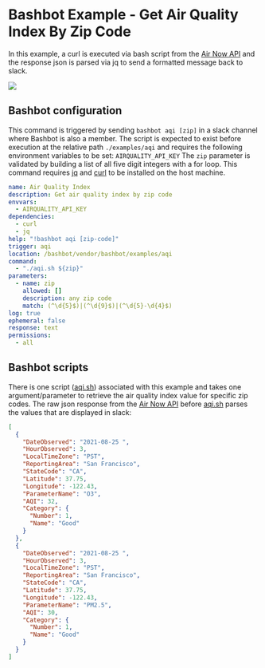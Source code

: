 # Bashbot Example - Get Air Quality Index By Zip Code

In this example, a curl is executed via bash script from the [Air Now API](https://docs.airnowapi.org/) and the response json is parsed via jq to send a formatted message back to slack.

<img src="https://i.imgur.com/GTgpdYf.png" />

## Bashbot configuration

This command is triggered by sending `bashbot aqi [zip]` in a slack channel where Bashbot is also a member. The script is expected to exist before execution at the relative path `./examples/aqi` and requires the following environment variables to be set: `AIRQUALITY_API_KEY` The `zip` parameter is validated by building a list of all five digit integers with a for loop. This command requires [jq](https://stedolan.github.io/jq/) and [curl](https://curl.se/) to be installed on the host machine.

```yaml
name: Air Quality Index
description: Get air quality index by zip code
envvars:
  - AIRQUALITY_API_KEY
dependencies:
  - curl
  - jq
help: "!bashbot aqi [zip-code]"
trigger: aqi
location: /bashbot/vendor/bashbot/examples/aqi
command:
  - "./aqi.sh ${zip}"
parameters:
  - name: zip
    allowed: []
    description: any zip code
    match: (^\d{5}$)|(^\d{9}$)|(^\d{5}-\d{4}$)
log: true
ephemeral: false
response: text
permissions:
  - all
```

## Bashbot scripts

There is one script ([aqi.sh](aqi.sh)) associated with this example and takes one argument/parameter to retrieve the air quality index value for specific zip codes. The raw json response from the [Air Now API](https://docs.airnowapi.org/) before [aqi.sh](aqi.sh) parses the values that are displayed in slack:

```json
[
  {
    "DateObserved": "2021-08-25 ",
    "HourObserved": 3,
    "LocalTimeZone": "PST",
    "ReportingArea": "San Francisco",
    "StateCode": "CA",
    "Latitude": 37.75,
    "Longitude": -122.43,
    "ParameterName": "O3",
    "AQI": 32,
    "Category": {
      "Number": 1,
      "Name": "Good"
    }
  },
  {
    "DateObserved": "2021-08-25 ",
    "HourObserved": 3,
    "LocalTimeZone": "PST",
    "ReportingArea": "San Francisco",
    "StateCode": "CA",
    "Latitude": 37.75,
    "Longitude": -122.43,
    "ParameterName": "PM2.5",
    "AQI": 30,
    "Category": {
      "Number": 1,
      "Name": "Good"
    }
  }
]
```

